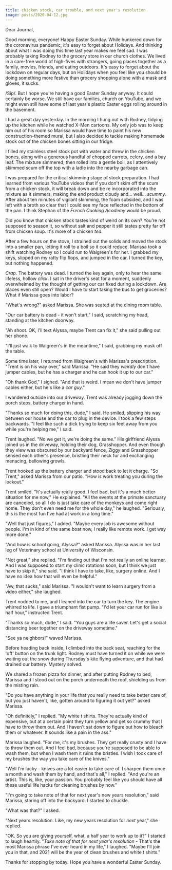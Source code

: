 ```yaml
---
title: chicken stock, car trouble, and next year's resolution
image: posts/2020-04-12.jpg
---
```


Dear Journal,

Good morning, everyone!  Happy Easter Sunday.  While hunkered down for
the coronavirus pandemic, it's easy to forget about Holidays.  And
thinking about what I was doing this time last year makes me feel sad.
I was probably taking Rodney to the grocery store in our church
clothes.  We lived in a care-free world of high-fives with strangers,
going places together as a family, movies, friends, and eating
outdoors.  It's easy to forget about the lockdown on regular days, but
on Holidays when you feel like you should be doing something more
festive than grocery shopping alone with a mask and gloves, it sucks.

/Sip/.  But I hope you're having a good Easter Sunday anyway.  It
could certainly be worse.  We still have our families, church on
YouTube, and we might even still have some of last year's plastic
Easter eggs rolling around in the basement.

I had a great day yesterday.  In the morning I hung out with Rodney,
tidying up the kitchen while he watched X-Men cartoons.  My only job
was to keep him out of his room so Marissa would have time to paint
his new construction-themed mural, but I also decided to tackle making
homemade stock out of the chicken bones sitting in our fridge.

I filled my stainless steel stock pot with water and threw in the
chicken bones, along with a generous handful of chopped carrots,
celery, and a bay leaf.  The mixture simmered, then rolled into a
gentle boil, as I attentively skimmed scum off the top with a ladle
into the nearby garbage can.

I was prepared for the critical skimming stage of stock preparation.
I had learned from various YouTube videos that if you don't skim off
the scum from a chicken stock, it will break down and be re
incorporated into the mixture as it simmers, making the end product
cloudy and... well... _scummy_.  After about ten minutes of vigilant
skimming, the foam subsided, and I was left with a broth so clear that
I could see my face reflected in the bottom of the pan.  I think
Stephan of the _French Cooking Academy_ would be proud.

Did you know that chicken stock tastes kind of weird on its own?
You're not supposed to season it, so without salt and pepper it still
tastes pretty far off from chicken soup.  It's more of a chicken
_tea_.

After a few hours on the stove, I strained out the solids and moved
the stock into a smaller pan, letting it roll to a boil so it could
reduce.  Marissa took a shift watching Rodney so I could run to
Walgreen's for her.  I grabbed my keys, slipped on my ratty flip
flops, and jumped in the car.  I turned the key, but nothing happened.

_Crap_.  The battery was dead.  I turned the key again, only to hear
the same lifeless, hollow _click_.  I sat in the driver's seat for a
moment, suddenly overwhelmed by the thought of getting our car fixed
during a lockdown.  Are places even still open?  Would I have to start
taking the bus to get groceries?  What if Marissa goes into labor?

"What's wrong?" asked Marissa.  She was seated at the dining room
table.

"Our car battery is dead - it won't start," I said, scratching my
head, standing at the kitchen doorway.

"Ah shoot.  OK, I'll text Alyssa, maybe Trent can fix it," she said
pulling out her phone.

"I'll just walk to Walgreen's in the meantime," I said, grabbing my
mask off the table.

Some time later, I returned from Walgreen's with Marissa's
prescription.  "Trent is on his way over," said Marissa.  "He said
they _weirdly_ don't have jumper cables, but he has a charger and he
can hook it up to our car."

"Oh thank God," I sighed.  "And that is weird.  I mean we don't have
jumper cables either, but he's like a _car guy_."

I wandered outside into our driveway.  Trent was already jogging down
the porch steps, battery charger in hand.  

"Thanks so much for doing this, dude," I said.  He smiled, slipping
his way between our house and the car to plug in the device.  I took a
few steps backwards.  "I feel like such a dick trying to keep six feet
away from you while you're helping me," I said.

Trent laughed.  "No we get it, we're doing the same."  His girlfriend
Alyssa joined us in the driveway, holding their dog, Grasshopper.  And
even though they view was obscured by our backyard fence, Ziggy and
Grasshopper sensed each other's presence, bristling their neck fur and
exchanging menacing, bellowing growls.

Trent hooked up the battery charger and stood back to let it charge.
"So Trent," asked Marissa from our patio.  "How is work treating you
during the lockout."

Trent smiled.  "It's actually really good.  I feel bad, but it's a
much better situation for me now," He explained.  "All the events at
the primate sanctuary are canceled, so all I do is just take care of
the monkeys and come right home.  They don't even need me for the
whole day," he laughed.  "Seriously, this is the most fun I've had at
work in a long time."

"Well that just figures," I added.  "Maybe every job is awesome
without people.  I'm in kind of the same boat now, I really like
remote work.  I get way more done."

"And how is school going, Alyssa?" asked Marissa.  Alyssa was in her
last leg of Veterinary school at University of Wisconsin.

"Not great," she replied.  "I'm finding out that I'm not really an
online learner.  And I was supposed to start my clinic rotations soon,
but I think we just have to skip it," she said.  "I think I have to
take, like, surgery online.  And I have no idea how that will even be
helpful."

"Aw, that sucks," said Marissa.  "I wouldn't want to learn surgery
from a video either," she laughed.

Trent nodded to me, and I leaned into the car to turn the key.  The
engine whirred to life.  I gave a triumphant fist pump.  "I'd let your
car run for like a half hour," instructed Trent.

"Thanks so much, dude," I said.  "You guys are a life saver.  Let's
get a social distancing beer together on the driveway sometime."

"See ya neighbors!" waved Marissa.

Before heading back inside, I climbed into the back seat, reaching for
the 'off' button on the trunk light.  Rodney must have turned it on
while we were waiting out the snow during Thursday's kite flying
adventure, and that had drained our battery.  Mystery solved.

We shared a frozen pizza for dinner, and after putting Rodney to bed,
Marissa and I stood out on the porch underneath the roof, shielding us
from the misting rain.

"Do you have anything in your life that you really need to take better
care of, but you just haven't, like, gotten around to figuring it out
yet?" asked Marissa.

"Oh definitely," I replied.  "My white t shirts.  They're actually
kind of expensive, but at a certain point they turn yellow and get so
crummy that I have to throw them out.  And I haven't sat down to
figure out how to bleach them or whatever.  It sounds like a pain in
the ass."

Marissa laughed.  "For me, it's my brushes.  They get really crusty
and I have to throw them out.  And I feel bad, because you're supposed
to be able to wash them, but when I wash them it ruins the bristles.
I wish I took care of my brushes the way you take care of the knives."

"Well I'm lucky - knives are a lot easier to take care of.  I sharpen
them once a month and wash them by hand, and that's all," I replied.
"And you're an artist.  This is, like, your passion.  You probably
feel like you should have all these useful life hacks for cleaning
brushes by now."

"I'm going to take note of that for next year's new years resolution,"
said Marissa, staring off into the backyard.  I started to chuckle.

"What was that?" I asked.

"Next years resolution.  Like, my new years resolution for _next_
year," she replied.

"OK.  So you are giving yourself, what, a half year to work up to it?"
I started to laugh heartily.  "_Take note of that for next year's
resolution_ - That's the most Marissa phrase I've ever heard in my
life," I laughed.  "Maybe I'll join you in that, and 2021 will be the
year of clean brushes and white t shirts."

Thanks for stopping by today.  Hope you have a wonderful Easter
Sunday.
